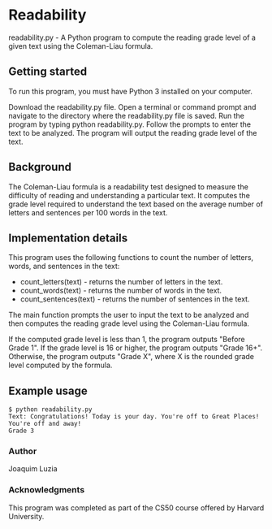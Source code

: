# Readability
readability.py - A Python program to compute the reading grade level of a given text using the Coleman-Liau formula.

## Getting started
To run this program, you must have Python 3 installed on your computer.

Download the readability.py file.
Open a terminal or command prompt and navigate to the directory where the readability.py file is saved.
Run the program by typing python readability.py.
Follow the prompts to enter the text to be analyzed.
The program will output the reading grade level of the text.

## Background
The Coleman-Liau formula is a readability test designed to measure the difficulty of reading and understanding a particular text. It computes the grade level required to understand the text based on the average number of letters and sentences per 100 words in the text.

## Implementation details
This program uses the following functions to count the number of letters, words, and sentences in the text:

- count_letters(text) - returns the number of letters in the text.
- count_words(text) - returns the number of words in the text.
- count_sentences(text) - returns the number of sentences in the text.

The main function prompts the user to input the text to be analyzed and then computes the reading grade level using the Coleman-Liau formula.

If the computed grade level is less than 1, the program outputs "Before Grade 1". If the grade level is 16 or higher, the program outputs "Grade 16+". Otherwise, the program outputs "Grade X", where X is the rounded grade level computed by the formula.

## Example usage
```
$ python readability.py
Text: Congratulations! Today is your day. You're off to Great Places! You're off and away!
Grade 3
```

### Author
Joaquim Luzia

### Acknowledgments
This program was completed as part of the CS50 course offered by Harvard University.

